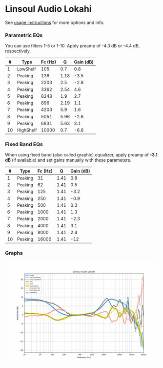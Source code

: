 # Linsoul Audio Lokahi
See [usage instructions](https://github.com/jaakkopasanen/AutoEq#usage) for more options and info.

### Parametric EQs
You can use filters 1-5 or 1-10. Apply preamp of -4.3 dB or -4.4 dB, respectively.

|   # | Type      |   Fc (Hz) |    Q |   Gain (dB) |
|-----|-----------|-----------|------|-------------|
|   1 | LowShelf  |       105 | 0.7  |         0.8 |
|   2 | Peaking   |       136 | 1.18 |        -3.5 |
|   3 | Peaking   |      2203 | 2.5  |        -2.8 |
|   4 | Peaking   |      3362 | 2.54 |         4.6 |
|   5 | Peaking   |      8248 | 1.9  |         2.7 |
|   6 | Peaking   |       896 | 2.19 |         1.1 |
|   7 | Peaking   |      4203 | 5.9  |         1.6 |
|   8 | Peaking   |      5051 | 5.96 |        -2.6 |
|   9 | Peaking   |      6831 | 5.63 |         3.1 |
|  10 | HighShelf |     10000 | 0.7  |        -6.6 |

### Fixed Band EQs
When using fixed band (also called graphic) equalizer, apply preamp of **-3.1 dB** (if available) and set gains manually with these parameters.

|   # | Type    |   Fc (Hz) |    Q |   Gain (dB) |
|-----|---------|-----------|------|-------------|
|   1 | Peaking |        31 | 1.41 |         0.8 |
|   2 | Peaking |        62 | 1.41 |         0.5 |
|   3 | Peaking |       125 | 1.41 |        -3.2 |
|   4 | Peaking |       250 | 1.41 |        -0.9 |
|   5 | Peaking |       500 | 1.41 |         0.3 |
|   6 | Peaking |      1000 | 1.41 |         1.3 |
|   7 | Peaking |      2000 | 1.41 |        -2.3 |
|   8 | Peaking |      4000 | 1.41 |         3.1 |
|   9 | Peaking |      8000 | 1.41 |         2.4 |
|  10 | Peaking |     16000 | 1.41 |       -12   |

### Graphs
![](./Linsoul%20Audio%20Lokahi.png)
